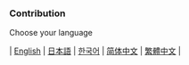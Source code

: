 <h3>Contribution</h3>

Choose your language

| [English](contribution_v2/contribute_en) | [日本語](contribution_v2/contribute_ja) | [한국어](contribution_v2/contribute_ko) | [简体中文](contribution_v2/contribute_zh-hans) | [繁體中文](contribution_v2/contribute_zh-hant) |
